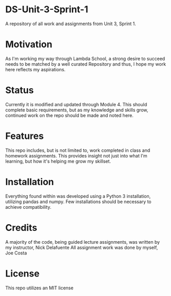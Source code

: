 # DS-Unit-3-Sprint-1
A repository of all work and assignments from Unit 3, Sprint 1.

# Motivation
As I'm working my way through Lambda School, a strong desire to succeed needs to be matched by a well curated Repository and thus, I hope my work here reflects my aspirations.

# Status
Currently it is modified and updated through Module 4. 
This should complete basic requirements, but as my knowledge and skills grow, continued work on the repo should be made and noted here.

# Features
This repo includes, but is not limited to, work completed in class and homework assignments.
This provides insight not just into what I'm learning, but how it's helping me grow my skillset.

# Installation
Everything found within was developed using a Python 3 installation, utilizing pandas and numpy.
Few installations should be necessary to achieve compatibility.

# Credits
A majority of the code, being guided lecture assignments, was written by my instructor, Nick Delafuente
All assignment work was done by myself, Joe Costa

# License
This repo utilizes an MIT license
